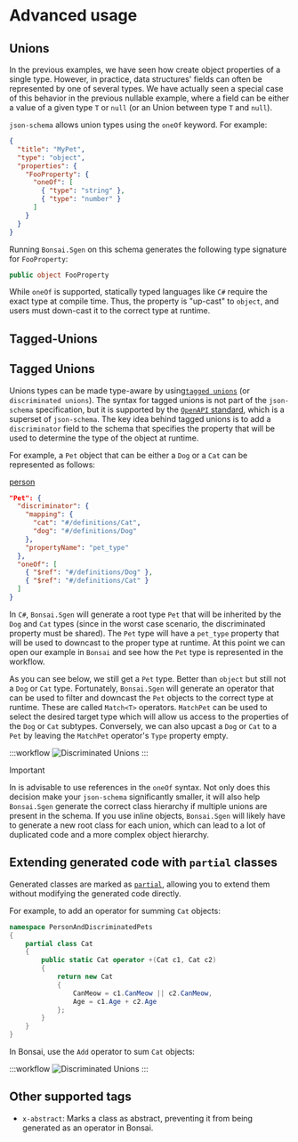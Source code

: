 # Advanced usage

## Unions

In the previous examples, we have seen how create object properties of a single type. However, in practice, data structures' fields can often be represented by one of several types. We have actually seen a special case of this behavior in the previous nullable example, where a field can be either a value of a given type `T` or `null` (or an Union between type `T` and `null`).

`json-schema` allows union types using the `oneOf` keyword. For example:

```json
{
  "title": "MyPet",
  "type": "object",
  "properties": {
    "FooProperty": {
      "oneOf": [
        { "type": "string" },
        { "type": "number" }
      ]
    }
  }
}
```

Running `Bonsai.Sgen` on this schema generates the following type signature for `FooProperty`:

```csharp
public object FooProperty
```

While `oneOf` is supported, statically typed languages like `C#` require the exact type at compile time. Thus, the property is "up-cast" to `object`, and users must down-cast it to the correct type at runtime.

## Tagged-Unions

## Tagged Unions

Unions types can be made type-aware by using[`tagged unions`](https://en.wikipedia.org/wiki/Tagged_union) (or `discriminated unions`). The syntax for tagged unions is not part of the `json-schema` specification, but it is supported by the [`OpenAPI` standard](https://swagger.io/docs/specification/v3_0/data-models/inheritance-and-polymorphism/#discriminator), which is a superset of `json-schema`. The key idea behind tagged unions is to add a `discriminator` field to the schema that specifies the property that will be used to determine the type of the object at runtime.

For example, a `Pet` object that can be either a `Dog` or a `Cat` can be represented as follows:

[person](~/workflows/person-and-discriminated-pets.json)

```json
"Pet": {
  "discriminator": {
    "mapping": {
      "cat": "#/definitions/Cat",
      "dog": "#/definitions/Dog"
    },
    "propertyName": "pet_type"
  },
  "oneOf": [
    { "$ref": "#/definitions/Dog" },
    { "$ref": "#/definitions/Cat" }
  ]
}
```

In `C#`, `Bonsai.Sgen` will generate a root type `Pet` that will be inherited by the `Dog` and `Cat` types (since in the worst case scenario, the discriminated property must be shared). The `Pet` type will have a `pet_type` property that will be used to downcast to the proper type at runtime. At this point we can open our example in `Bonsai` and see how the `Pet` type is represented in the workflow.

As you can see below, we still get a `Pet` type. Better than `object` but still not a `Dog` or `Cat` type. Fortunately, `Bonsai.Sgen` will generate an operator that can be used to filter and downcast the `Pet` objects to the correct type at runtime. These are called `Match<T>` operators. `MatchPet` can be used to select the desired target type which will allow us access to the properties of the `Dog` or `Cat` subtypes. Conversely, we can also upcast a `Dog` or `Cat` to a `Pet` by leaving the `MatchPet` operator's `Type` property empty.

:::workflow
![Discriminated Unions](~/workflows/person-pet-discriminated-union.bonsai)
:::

> [!Important]
> In is advisable to use references in the `oneOf` syntax. Not only does this decision make your `json-schema` significantly smaller, it will also help `Bonsai.Sgen` generate the correct class hierarchy if multiple unions are present in the schema. If you use inline objects, `Bonsai.Sgen` will likely have to generate a new root class for each union, which can lead to a lot of duplicated code and a more complex object hierarchy.



## Extending generated code with `partial` classes

Generated classes are marked as [`partial`](https://learn.microsoft.com/en-us/dotnet/csharp/programming-guide/classes-and-structs/partial-classes-and-methods), allowing you to extend them without modifying the generated code directly.

For example, to add an operator for summing `Cat` objects:

```csharp
namespace PersonAndDiscriminatedPets
{
    partial class Cat
    {
        public static Cat operator +(Cat c1, Cat c2)
        {
            return new Cat
            {
                CanMeow = c1.CanMeow || c2.CanMeow,
                Age = c1.Age + c2.Age
            };
        }
    }
}
```

In Bonsai, use the `Add` operator to sum `Cat` objects:

:::workflow
![Discriminated Unions](~/workflows/sum-cats.bonsai)
:::

## Other supported tags

- `x-abstract`: Marks a class as abstract, preventing it from being generated as an operator in Bonsai.
